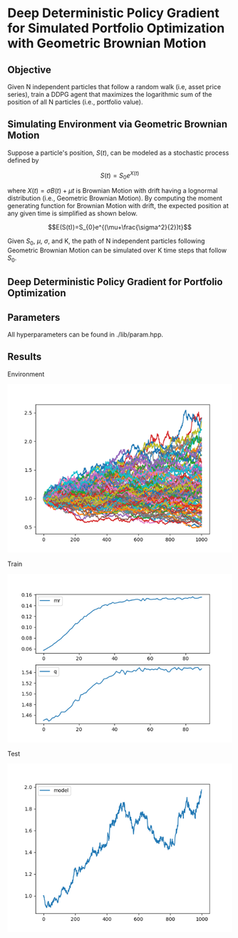 # Deep Deterministic Policy Gradient for Simulated Portfolio Optimization with Geometric Brownian Motion

## Objective

Given N independent particles that follow a random walk (i.e, asset price series), train a DDPG agent that maximizes the logarithmic sum of the position of all N particles (i.e., portfolio value).

## Simulating Environment via Geometric Brownian Motion

Suppose a particle's position, $S(t)$, can be modeled as a stochastic process defined by

$$S(t)=S_{0}e^{X(t)}$$

where $X(t)=\sigma B(t) + \mu t$ is Brownian Motion with drift having a lognormal distribution (i.e., Geometric Brownian Motion). By computing the moment generating function for Brownian Motion with drift, the expected position at any given time is simplified as shown below.

$$E(S(t))=S_{0}e^{(\mu+\frac{\sigma^2}{2})t}$$

Given $S_{0}$, $\mu$, $\sigma$, and K, the path of N independent particles following Geometric Brownian Motion can be simulated over K time steps that follow $S_{0}$.

## Deep Deterministic Policy Gradient for Portfolio Optimization



## Parameters

All hyperparameters can be found in ./lib/param.hpp.

## Results

Environment

![alt text](https://github.com/junyoung-sim/portfolio/blob/main/res/path.png)

Train

![alt text](https://github.com/junyoung-sim/portfolio/blob/main/res/log.png)

Test

![alt text](https://github.com/junyoung-sim/portfolio/blob/main/res/test.png)